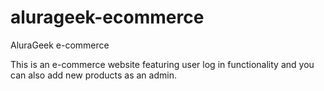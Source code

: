# alurageek-ecommerce
AluraGeek e-commerce

This is an e-commerce website featuring user log in functionality and you can also add new products as an admin.
